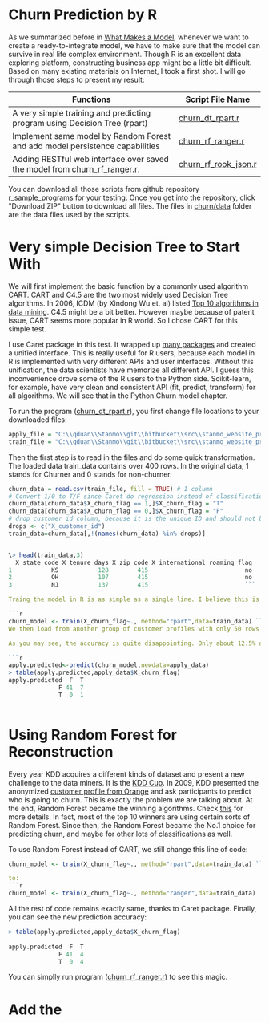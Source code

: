 # Churn Prediction by R
As we summarized before in [What Makes a Model](../what_makes_a_model.md), whenever we want to create a ready-to-integrate model, we have to make sure that the model can survive in real life complex environment. Though R is an excellent data exploring platform, constructing business app might be a little bit difficult. Based on many existing materials on Internet, I took a first shot. I will go through those steps to present my result:

|  Functions |  Script File Name |
| -- | -- |
|  A very simple training and predicting program using Decision Tree (rpart) |  [churn_dt_rpart.r](https://github.com/qiyangduan/r_sample_programs/blob/master/churn/churn_dt_rpart.r) |
| Implement same model by Random Forest and add model persistence capabilities | [churn_rf_ranger.r](https://github.com/qiyangduan/r_sample_programs/blob/master/churn/churn_rf_ranger.r)|
| Adding RESTful web interface over saved the model from [churn_rf_ranger.r](https://github.com/qiyangduan/r_sample_programs/blob/master/churn/churn_rf_ranger.r).  | [churn_rf_rook_json.r](https://github.com/qiyangduan/r_sample_programs/blob/master/churn/churn_rf_rook_json.r)|

You can download all those scripts from github repository [r_sample_programs](https://github.com/qiyangduan/r_sample_programs) for your testing. Once you get into the repository, click "Download ZIP" button to download all files.
The files in [churn/data](https://github.com/qiyangduan/r_sample_programs/tree/master/churn/data) folder are the data files used by the scripts.


# Very simple Decision Tree to Start With

We will first implement the basic function by a commonly used algorithm CART. CART and C4.5 are the two most widely used Decision Tree algorithms. In 2006, ICDM (by Xindong Wu et. al) listed [Top 10 algorithms in data mining](http://www.cs.uvm.edu/~icdm/algorithms/10Algorithms-08.pdf). C4.5 might be a bit better. However maybe because of patent issue, CART seems more popular in R world. So I chose CART for this simple test.

I use Caret package in this test. It wrapped up [many packages](http://topepo.github.io/caret/modelList.html) and created a unified interface. This is really useful for R users, because each model in R is implemented with very different APIs and user interfaces. 
Without this unification, the data scientists have memorize all different API. I guess this inconvenience drove some of the R users to the Python side. Scikit-learn, for example, have very clean and consistent API (fit, predict, transform) for all algorithms. We will see that in the Python Churn model chapter.

To run the program ([churn_dt_rpart.r](https://github.com/qiyangduan/r_sample_programs/blob/master/churn/churn_dt_rpart.r)), you first change file locations to your downloaded files:

```r
apply_file = "C:\\qduan\\Stanmo\\git\\bitbucket\\src\\stanmo_website_proj\\app\\static\\data\\churn_sample_apply.csv"
train_file = "C:\\qduan\\Stanmo\\git\\bitbucket\\src\\stanmo_website_proj\\app\\static\\data\\churn_sample_input.csv"
```

Then the first step is to read in the files and do some quick transformation. The loaded data train_data contains over 400 rows. In the original data, 1 stands for Churner and 0 stands for non-churner. 

```r
churn_data = read.csv(train_file, fill = TRUE) # 1 column
# Convert 1/0 to T/F since Caret do regression instead of classification over numerical values
churn_data[churn_data$X_churn_flag == 1,]$X_churn_flag = "T"
churn_data[churn_data$X_churn_flag == 0,]$X_churn_flag = "F"
# drop customer id column, because it is the unique ID and should not be treated as a feature
drops <- c("X_customer_id")
train_data=churn_data[,!(names(churn_data) %in% drops)]


\> head(train_data,3)
  X_state_code X_tenure_days X_zip_code X_international_roaming_flag
1           KS           128        415                           no
2           OH           107        415                           no
3           NJ           137        415                           ```

Traing the model in R is as simple as a single line. I believe this is why R is so loved by most of statisticians.  This model will later be saved onto the disk for future prediction usage. 

```r
churn_model <- train(X_churn_flag~., method="rpart",data=train_data) ```
We then load from another group of customer profiles with only 50 rows for testing. The variable apply.predicted will contain the prediction churn result. This can be offloaded as csv file for further processing.

As you may see, the accuracy is quite disappointing. Only about 12.5% accuracy.

```r
apply.predicted<-predict(churn_model,newdata=apply_data)
> table(apply.predicted,apply_data$X_churn_flag)
apply.predicted  F  T
              F 41  7
              T  0  1
              
```

# Using Random Forest for Reconstruction

Every year KDD acquires a different kinds of dataset and present a new challenge to the data miners. It is the [KDD Cup](http://www.kdd.org/kdd-cup). In 2009, KDD presented the anonymized [customer profile from Orange](http://www.kdd.org/kdd-cup/view/kdd-cup-2009/Data) and ask participants to predict who is going to churn. This is exactly the problem we are talking about. At the end, Random Forest became the winning algorithms. Check [this](http://jmlr.csail.mit.edu/proceedings/papers/v7/niculescu09/niculescu09.pdf) for more details. In fact, most of the top 10 winners are using certain sorts of Random Forest. Since then, the Random Forest became the No.1 choice for predicting churn, and maybe for other lots of classifications as well.

To use Random Forest instead of CART, we still change this line of code:
```r
churn_model <- train(X_churn_flag~., method="rpart",data=train_data) ```

to:
```r
churn_model <- train(X_churn_flag~., method="ranger",data=train_data) 
```
All the rest of code remains exactly same, thanks to Caret package. Finally, you can see the new prediction accuracy:
```r
> table(apply.predicted,apply_data$X_churn_flag)
               
apply.predicted  F  T
              F 41  4
              T  0  4
```


You can simplly run program ([churn_rf_ranger.r](https://github.com/qiyangduan/r_sample_programs/blob/master/churn/churn_rf_ranger.r)) to see this magic.
# Add the 
